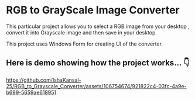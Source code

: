 # RGB to GrayScale Image Converter

This particular project allows you to select a RGB image from your desktop , convert it into Grayscale image and then save in your desktop.

This project uses Windows Form for creating UI of the converter.

## Here is demo showing how the project works... 👇

https://github.com/IshaKansal-25/RGB_to_Grayscale_Converter/assets/106754674/921822c4-03fc-4a9e-b699-5659ae618951

